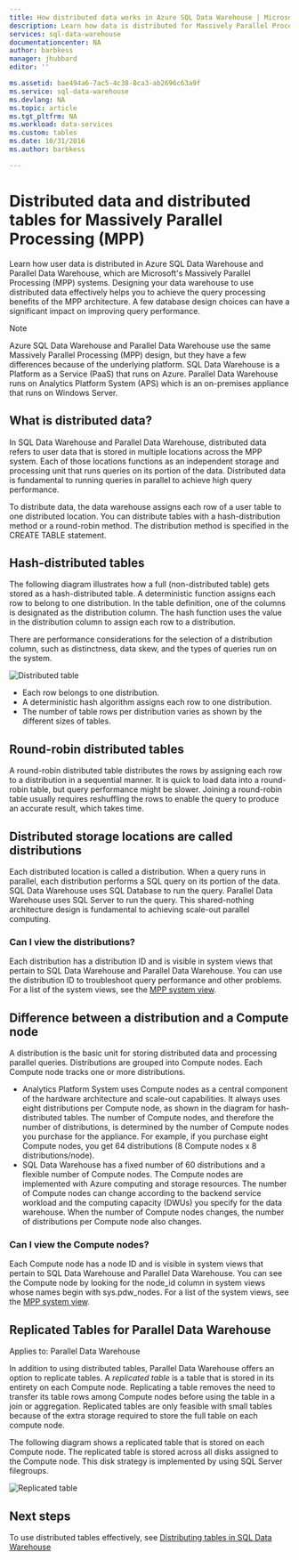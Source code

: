 ```yaml
---
title: How distributed data works in Azure SQL Data Warehouse | Microsoft Docs
description: Learn how data is distributed for Massively Parallel Processing (MPP) and the options for distributing tables in Azure SQL Data Warehouse and Parallel Data Warehouse.
services: sql-data-warehouse
documentationcenter: NA
author: barbkess
manager: jhubbard
editor: ''

ms.assetid: bae494a6-7ac5-4c38-8ca3-ab2696c63a9f
ms.service: sql-data-warehouse
ms.devlang: NA
ms.topic: article
ms.tgt_pltfrm: NA
ms.workload: data-services
ms.custom: tables
ms.date: 10/31/2016
ms.author: barbkess

---
```

# Distributed data and distributed tables for Massively Parallel Processing (MPP)
Learn how user data is distributed in Azure SQL Data Warehouse and Parallel Data Warehouse, which are Microsoft's Massively Parallel Processing (MPP) systems. Designing your data warehouse to use distributed data effectively helps you to achieve the query processing benefits of the MPP architecture. A few database design choices can have a significant impact on improving query performance.  

> [!NOTE]
> Azure SQL Data Warehouse and Parallel Data Warehouse use the same Massively Parallel Processing (MPP) design, but they have a few differences because of the underlying platform. SQL Data Warehouse is a Platform as a Service (PaaS) that runs on Azure. Parallel Data Warehouse runs on Analytics Platform System (APS) which is an on-premises appliance that runs on Windows Server.
> 
> 

## What is distributed data?
In SQL Data Warehouse and Parallel Data Warehouse, distributed data refers to user data that is stored in multiple locations across the MPP system. Each of those locations functions as an independent storage and processing unit that runs queries on its portion of the data. Distributed data is fundamental to running queries in parallel to achieve high query performance.

To distribute data, the data warehouse assigns each row of a user table to one distributed location.  You can distribute tables with a hash-distribution method or a round-robin method. The distribution method is specified in the CREATE TABLE statement. 

## Hash-distributed tables
The following diagram illustrates how a full (non-distributed table) gets stored as a hash-distributed table. A deterministic function assigns each row to belong to one distribution. In the table definition, one of the columns is designated as the distribution column. The hash function uses the value in the distribution column to assign each row to a distribution.

There are performance considerations for the selection of a distribution column, such as distinctness, data skew, and the types of queries run on the system.

![Distributed table](media/sql-data-warehouse-distributed-data/hash-distributed-table.png "Distributed table")  

* Each row belongs to one distribution.  
* A deterministic hash algorithm assigns each row to one distribution.  
* The number of table rows per distribution varies as shown by the different sizes of tables.

## Round-robin distributed tables
A round-robin distributed table distributes the rows by assigning each row to a distribution in a sequential manner. It is quick to load data into a round-robin table, but query performance might be slower.  Joining a round-robin table usually requires reshuffling the rows to enable the query to produce an accurate result, which takes time.

## Distributed storage locations are called distributions
Each distributed location is called a distribution. When a query runs in parallel, each distribution performs a SQL query on its portion of the data. SQL Data Warehouse uses SQL Database to run the query. Parallel Data Warehouse uses SQL Server to run the query. This shared-nothing architecture design is fundamental to achieving scale-out parallel computing.

### Can I view the distributions?
Each distribution has a distribution ID and is visible in system views that pertain to SQL Data Warehouse and Parallel Data Warehouse. You can use the distribution ID to troubleshoot query performance and other problems. For a list of the system views, see the [MPP system view](sql-data-warehouse-reference-tsql-statements.md).

## Difference between a distribution and a Compute node
A distribution is the basic unit for storing distributed data and processing parallel queries. Distributions are grouped into Compute nodes. Each Compute node tracks one or more distributions.  

* Analytics Platform System uses Compute nodes as a central component of the hardware architecture and scale-out capabilities. It always uses eight distributions per Compute node, as shown in the diagram for hash-distributed tables. The number of Compute nodes, and therefore the number of distributions, is determined by the number of Compute nodes you purchase for the appliance. For example, if you purchase eight Compute nodes, you get 64 distributions (8 Compute nodes x 8 distributions/node). 
* SQL Data Warehouse has a fixed number of 60 distributions and a flexible number of Compute nodes. The Compute nodes are implemented with Azure computing and storage resources. The number of Compute nodes can change according to the backend service workload and the computing capacity (DWUs) you specify for the data warehouse. When the number of Compute nodes changes, the number of distributions per Compute node also changes. 

### Can I view the Compute nodes?
Each Compute node has a node ID and is visible in system views that pertain to SQL Data Warehouse and Parallel Data Warehouse.  You can see the Compute node by looking for the node_id column in system views whose names begin with sys.pdw_nodes. For a list of the system views, see the [MPP system view](sql-data-warehouse-reference-tsql-statements.md).

## <a name="Replicated"></a>Replicated Tables for Parallel Data Warehouse
Applies to: Parallel Data Warehouse

In addition to using distributed tables, Parallel Data Warehouse offers an option to replicate tables. A *replicated table* is a table that is stored in its entirety on each Compute node. Replicating a table removes the need to transfer its table rows among Compute nodes before using the table in a join or aggregation. Replicated tables are only feasible with small tables because of the extra storage required to store the full table on each compute node.  

The following diagram shows a replicated table that is stored on each Compute node. The replicated table is stored across all disks assigned to the Compute node. This disk strategy is implemented by using SQL Server filegroups.  

![Replicated table](media/sql-data-warehouse-distributed-data/replicated-table.png "Replicated table") 

## Next steps
To use distributed tables effectively, see [Distributing tables in SQL Data Warehouse](sql-data-warehouse-tables-distribute.md)  

